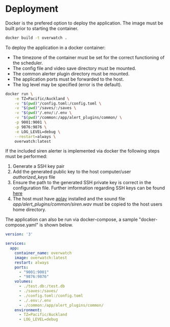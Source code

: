 # Deployment

Docker is the prefered option to deploy the application. The image must be built prior to starting the container.

```bash
docker build -t overwatch .
```

To deploy the application in a docker container:
- The timezone of the container must be set for the correct functioning of the scheduler.
- The config file and video save directory must be mounted.
- The common alerter plugin directory must be mounted.
- The application ports must be forwarded to the host.
- The log level may be specified (error is the default).


```bash
docker run \
    -e TZ=Pacific/Auckland \
    -v "$(pwd)"/config.toml:/config.toml \
    -v "$(pwd)"/saves/:/saves \
    -v "$(pwd)"/.env/:/.env \
    -v "$(pwd)"/common:/app/alert_plugins/common/ \
    -p 9001:9001 \
    -p 9876:9876 \
    -e LOG_LEVEL=debug \
    --restart=always \
    overwatch:latest
```

If the included siren alerter is implemented via docker the following steps must be performed:
1. Generate a SSH key pair
2. Add the generated public key to the host computer/user *authorized_keys* file
3. Ensure the path to the generated SSH private key is correct in the configuration file. Further imformation regarding SSH keys can be found [here](https://www.digitalocean.com/community/tutorials/how-to-configure-ssh-key-based-authentication-on-a-linux-server)
4. The host must have [aplay](https://linux.die.net/man/1/aplay) installed and the sound file *app/alert_plugins/common/siren.wav* must be copied to the host users home directory.

The application can also be run via docker-compose, a sample "docker-compose.yaml" is shown below.


```yaml
version: '3'

services:
  app:
    container_name: overwatch
    image: overwatch:latest
    restart: always
    ports:
      - "9001:9001"
      - "9876:9876"
    volumes:
      - ./test.db:/test.db
      - ./saves:/saves/
      - ./config.toml:/config.toml
      - ./.env:/.env
      - ./common:/app/alert_plugins/common/
    environment:
      - TZ=Pacific/Auckland
      - LOG_LEVEL=debug

```

